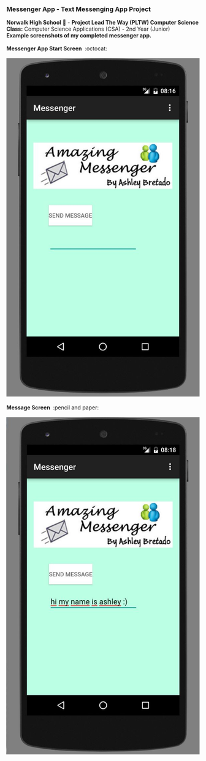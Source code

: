 ### Messenger App - Text Messenging App Project<br>
<b>Norwalk High School</b> :school: - <b>Project Lead The Way (PLTW) Computer Science</b><br>
<b>Class:</b> Computer Science Applications (CSA) - 2nd Year (Junior)<br>
<b>Example screenshots of my completed messenger app.</b><br><br>
<b>Messenger App Start Screen</b>&nbsp;&nbsp;:octocat:<br><br>
![Alt text](https://github.com/ashbretado/MessengerAsh/blob/master/Capture.JPG "Start Screen")
<br><br>
<b>Message Screen</b>&nbsp;&nbsp;:pencil and paper:<br><br>
![Alt text](https://github.com/ashbretado/MessengerAsh/blob/master/Capture2.JPG "Message Screen")

